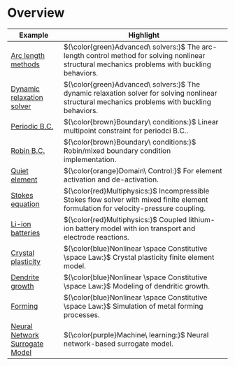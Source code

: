 Overview
=================

| Example                                                      | Highlight                                                    |
| ------------------------------------------------------------ | ------------------------------------------------------------ |
| [Arc length methods](https://github.com/deepmodeling/jax-fem/tree/main/applications/arc_length) | ${\color{green}Advanced\ solvers:}$ The arc-length control method for solving nonlinear structural mechanics problems with buckling behaviors. |
| [Dynamic relaxation solver](https://github.com/deepmodeling/jax-fem/tree/main/applications/dynamic_relaxation) | ${\color{green}Advanced\ solvers:}$ The dynamic relaxation solver for solving nonlinear structural mechanics problems  with buckling behaviors. |
| [Periodic B.C.](https://github.com/deepmodeling/jax-fem/tree/main/applications/periodic_bc) | ${\color{brown}Boundary\ conditions:}$ Linear multipoint constraint for periodci B.C.. |
| [Robin B.C.](https://github.com/deepmodeling/jax-fem/tree/main/applications/robin_bc) | ${\color{brown}Boundary\ conditions:}$ Robin/mixed boundary condition implementation. |
| [Quiet element](https://github.com/deepmodeling/jax-fem/tree/main/applications/quiet_element) | ${\color{orange}Domain\ Control:}$ For element activation and de-activation. |
| [Stokes equation](https://github.com/deepmodeling/jax-fem/tree/main/applications/stokes) | ${\color{red}Multiphysics:}$ Incompressible Stokes flow solver with mixed finite element formulation for velocity-pressure coupling. |
| [Li-ion batteries](https://github.com/deepmodeling/jax-fem/tree/main/applications/battery) | ${\color{red}Multiphysics:}$ Coupled lithium-ion battery model with ion transport and electrode reactions. |
| [Crystal plasticity](https://github.com/deepmodeling/jax-fem/tree/main/applications/crystal_plasticity) | ${\color{blue}Nonlinear \space Constitutive \space Law:}$ Crystal plasticity finite element model. |
| [Dendrite growth](https://github.com/deepmodeling/jax-fem/tree/main/applications/dendrite) | ${\color{blue}Nonlinear \space Constitutive \space Law:}$ Modeling of dendritic growth. |
| [Forming](https://github.com/deepmodeling/jax-fem/tree/main/applications/forming) | ${\color{blue}Nonlinear \space Constitutive \space Law:}$ Simulation of metal forming processes. |
| [Neural Network Surrogate Model](https://github.com/deepmodeling/jax-fem/tree/main/applications/surrogate_model) | ${\color{purple}Machine\ learning:}$ Neural network-based surrogate model. |



